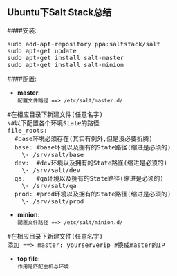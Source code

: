Ubuntu下Salt Stack总结
----------------------
####安装: 
<pre>sudo add-apt-repository ppa:saltstack/salt
sudo apt-get update
sudo apt-get install salt-master
sudo apt-get install salt-minion</pre>


####配置:
* __master__: <br/>
`配置文件路径 ==> /etc/salt/master.d/ ` <br/>
<pre>#在相应目录下新建文件(任意名字)
\#以下配置各个环境State的路径
file_roots:
  #base环境必须存在(其实有例外,但是没必要折腾)
  base:	#base环境以及拥有的State路径(缩进是必须的)
    \- /srv/salt/base
  dev:  #dev环境以及拥有的State路径(缩进是必须的)
    \- /srv/salt/dev
  qa:	#qa环境以及拥有的State路径(缩进是必须的)
    \- /srv/salt/qa
  prod:	#prod环境以及拥有的State路径(缩进是必须的)
    \- /srv/salt/prod
</pre>
* __minion__: <br/>
`配置文件路径 ==> /etc/salt/minion.d/` <br/>
<pre>#在相应目录下新建文件(任意名字)
添加 ==> master: yourserverip #换成master的IP
</pre>

* __top file__: <br/>
`作用是匹配主机与环境`
